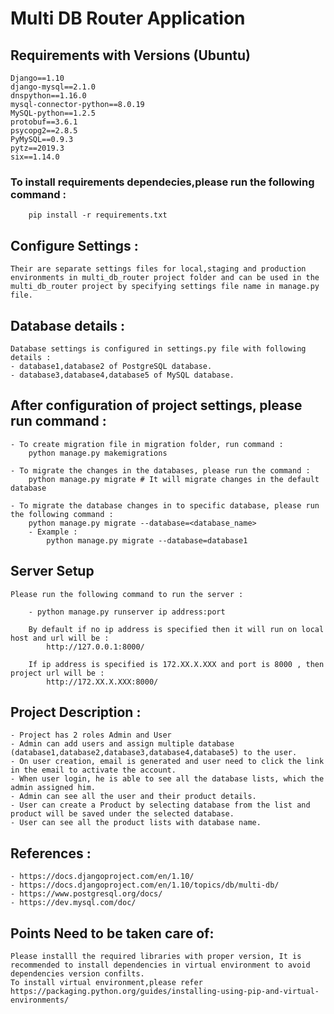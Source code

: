 # Multi DB Router Application


## Requirements with Versions (Ubuntu)
	Django==1.10
	django-mysql==2.1.0
	dnspython==1.16.0
	mysql-connector-python==8.0.19
	MySQL-python==1.2.5
	protobuf==3.6.1
	psycopg2==2.8.5
	PyMySQL==0.9.3
	pytz==2019.3
	six==1.14.0


### To install requirements dependecies,please run the following command :
		pip install -r requirements.txt


## Configure Settings :

	Their are separate settings files for local,staging and production environments in multi_db_router project folder and can be used in the multi_db_router project by specifying settings file name in manage.py file.

## Database details :

	Database settings is configured in settings.py file with following details :
	- database1,database2 of PostgreSQL database.
	- database3,database4,database5 of MySQL database.

## After configuration of project settings, please run command :

	- To create migration file in migration folder, run command :
		python manage.py makemigrations

	- To migrate the changes in the databases, please run the command :	
		python manage.py migrate # It will migrate changes in the default database

	- To migrate the database changes in to specific database, please run the following command :
		python manage.py migrate --database=<database_name>
		- Example :
			python manage.py migrate --database=database1


## Server Setup
	
	Please run the following command to run the server :

		- python manage.py runserver ip address:port

		By default if no ip address is specified then it will run on local host and url will be :
  			http://127.0.0.1:8000/

		If ip address is specified is 172.XX.X.XXX and port is 8000 , then project url will be :
  			http://172.XX.X.XXX:8000/


## Project Description :
	
	- Project has 2 roles Admin and User
	- Admin can add users and assign multiple database (database1,database2,database3,database4,database5) to the user.
	- On user creation, email is generated and user need to click the link in the email to activate the account.
	- When user login, he is able to see all the database lists, which the admin assigned him.
	- Admin can see all the user and their product details.
	- User can create a Product by selecting database from the list and product will be saved under the selected database.
	- User can see all the product lists with database name.  


## References :

	- https://docs.djangoproject.com/en/1.10/
	- https://docs.djangoproject.com/en/1.10/topics/db/multi-db/
	- https://www.postgresql.org/docs/
	- https://dev.mysql.com/doc/


## Points Need to be taken care of:

	Please installl the required libraries with proper version, It is recommended to install dependencies in virtual environment to avoid dependencies version confilts.
	To install virtual environment,please refer https://packaging.python.org/guides/installing-using-pip-and-virtual-environments/
